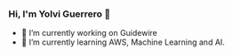 ### Hi, I'm Yolvi Guerrero 👋

- 🔭 I’m currently working on Guidewire
- 🌱 I’m currently learning AWS, Machine Learning and AI. 

<!--
**yolviguerrero/yolviguerrero** is a ✨ _special_ ✨ repository because its `README.md` (this file) appears on your GitHub profile.

Here are some ideas to get you started:

- 👯 I’m looking to collaborate on ...
- 🤔 I’m looking for help with ...
- 💬 Ask me about ...
- 📫 How to reach me: ...
- 😄 Pronouns: ...
- ⚡ Fun fact: ...
-->
